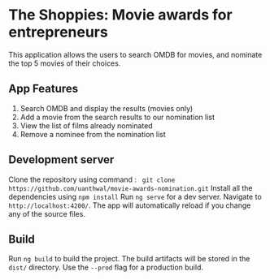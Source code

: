 # The Shoppies: Movie awards for entrepreneurs

This application allows the users to search OMDB for movies, and nominate the top 5 movies of their choices. 


## App Features

1. Search OMDB and display the results (movies only)
2. Add a movie from the search results to our nomination list
3. View the list of films already nominated
4. Remove a nominee from the nomination list


## Development server
Clone the repository using command : ` git clone https://github.com/uanthwal/movie-awards-nomination.git`
Install all the dependencies using ` npm install `
Run `ng serve` for a dev server. Navigate to `http://localhost:4200/`. The app will automatically reload if you change any of the source files.


## Build

Run `ng build` to build the project. The build artifacts will be stored in the `dist/` directory. Use the `--prod` flag for a production build.


